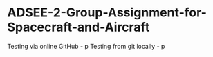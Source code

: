 # ADSEE-2-Group-Assignment-for-Spacecraft-and-Aircraft

Testing via online GitHub - p
Testing from git locally - p